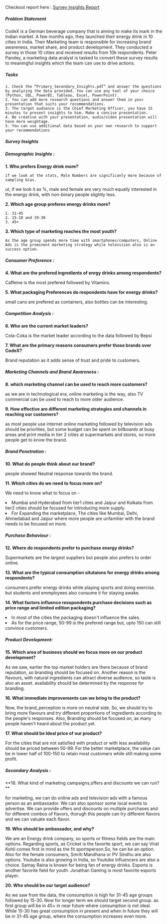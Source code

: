 Checkout report here : [Survey Insights Report](https://www.novypro.com/project/energy-drinks-survey-insights)

##### Problem Statement
CodeX is a German beverage company that is aiming to make its mark in the Indian market. A few months ago, they launched their energy drink in 10 cities in India.
Their Marketing team is responsible for increasing brand awareness, market share, and product development. They conducted a survey in those 10 cities and received results from 10k respondents. Peter Pandey, a marketing data analyst is tasked to convert these survey results to meaningful insights which the team can use to drive actions.

##### Tasks
	1. Check the “Primary_Secondary_Insights.pdf” and answer the questions by analyzing the data provided. You can use any tool of your choice (Python, SQL, PowerBI, Tableau, Excel, PowerPoint).
	2. You can add more research questions and answer them in your presentation that suits your recommendations.
	3. The target audience is the Chief Marketing Officer, you have 15 minutes to present insights to him. Make a concise presentation.
	4. Be creative with your presentation, audio/video presentation will have more weightage.
	5. You can use additional data based on your own research to support your recommendations

##### Survey Insights
##### Demographic Insights :

**1. Who prefers Energy drink more?**

	if we look at the stats, Male Numbers are significanly more because of sampling bias.
ut, if we look it as %, male and female are very much equally interested in the energy drink, with non-binary people slightly less.

**2. Which age group preferes energy drinks more?**
	
	1. 31-45
	2. 15-18 and 19-30
	3. 45+

**3. Which type of marketing reaches the most youth?**
	
	As the age group spends more time with smartphones/computers, Online Ads is the prominent marketing strategy while television also is an success option.

##### Consumer Preference :


**4. What are the prefered ingredients of enrgy drinks among respondents?**	
	<p>Caffeine is the most prefered followed by Vitamins.</p>

**5. What packaging Preferences do respondents have for energy drinks?**
	<p>small cans are prefered as containers, also bottles can be interesting.</p>


##### Competition Analysis :


**6. Who are the current market leaders?**
	<p>Cola-Coka is the market leader according to the data followed by Bepsi</p>

**7. What are the primary reasons consumers prefer those brands over CodeX?**
	<p>Brand reputation as it adds sense of trust and pride to customers.</p>


##### Marketing Channels and Brand Awareness :


**8. which marketing channel can be used to reach more customers?**
	<p>as we are in technological era, online marketing is the way, also TV commercial can be used to reach to more older audience.</p>

**9. How effective are different marketing strategies and channels in reaching our customers?**
	<p>as most people use internet online marketing followed by television ads should be priorities, but some budget can be spent on billboards at busy areas and print media in tier 2 cities at supermarkets and stores, so more people get to know the brand.</p>


##### Brand Penetration :


**10.  What do people think about our brand?**
	<p>people showed Neutral response towards the brand.</p>

**11. Which cities do we need to focus more on?**	
	<p>We need to know what to focus on -
	<li>Mumbai and Hyderabad from tier1 cities and Jaipur and Kolkata from tier2 cities should be focused for introducing more supply.</li>
	<li>For Expanding the marketplace, The cities like Mumbai, Delhi, Ahmedabad and Jaipur where more people are unfamilier with the brand needs to be focused on more.</li>
</p>

##### Purchase Behaviour : 


**12. Where do respondents prefer to purchase energy drinks?**
	<p>Supermarkets are the largest suppliers but people also prefers to order online.</p>

**13. What are the typical consumption situtaions for energy drinks among respondents?**
	<p>consumers prefer energy drinks while playing sports and doing exercise. but students and emmployees also consume it for staying awake.</p>

**14. What factors influence resopondents purchase decisions such as price range and limited edition packaging?**
	<li>In most of the cities the packaging doesn't influence the sales.</li>
	<li>As for the price range, 50-99 is the prefered range but, upto 150 can still convince customers.</li>

			
##### Product Development:


**15. Which area of business should we focus more on our product development?**
	<p>As we saw, earlier the top market holders are there because of brand reputation, so branding should be focused on.
	Another reason is the flavours, with natural ingredients can attract diverse audience, so taste is also an asset.
	availability should be determined by the response for branding.</p>

**16. What immediate improvements can we bring to the product?**
	<p>Now, the brand_perception is more on neutral side. So, we should try to bring more flavours and try different proportions of ingredients according to the people's responses.
	Also, Branding should be focused on, as many people haven't heard about the product yet.</p>

**17.  What should be Ideal price of our product?**
	<p>For the cities that are not satisfied with product or with less availability should be priced between 50-99.
	For the better marketplace, the value can be in lower half of 100-150 to retain most customers while still making some profit.</p>

##### Secondary Analysis :


**18. What kind of marketing campaigns,offers and discounts we can run? **
	<p>for marketing, we can do online ads and television ads with a famous person as an ambassador. We can also sponsor some local events to advertise.
	We can provide offers and discounts on multiple purchases and for different combos of flavors, thorugh this people can try different flavors and we can valuate each flavor.</p>


**19. Who should be ambassador, and why?**
	<p>We are an Energy drink company, so sports or fitness fields are the main options. Regarding sports, as Cricket is the favorite sport,
	we can say Virat Kohli comes first in mind as the fit sportsperson.So, he can be an option.
	Also for the female consumers, Smriti Mandhana or PV Sindhu are also options.
	Youtube is also growing in India, so Youtube influencers are also a choice. Samay Raina is known for being fan of energy drinks.
	Esports is another favorite field for youth. Jonathan Gaming is most favorite esports player.</p> 

**20. Who should be our target audience?**
	<p>As we saw from the data, the consumption is high for 31-45 age groups followed by 15-30. Now for longer term we should target second group.
	as first group will be in 45+ in near future where consumption is not ideal. While 15-30 has great consumption in present and when in future they will be in 31-45 age group, where the consumption increases even more.</p>
























































	
 
	
